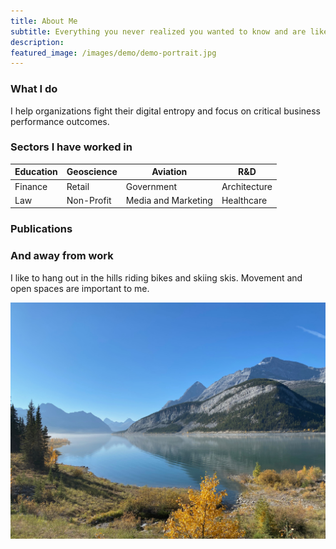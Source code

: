 ```yaml
---
title: About Me
subtitle: Everything you never realized you wanted to know and are likely indifferent about asking.
description:
featured_image: /images/demo/demo-portrait.jpg
---
```

### What I do

I help organizations fight their digital entropy and focus on critical business performance outcomes. 

### Sectors I have worked in

| Education   | Geoscience | Aviation        | R&D |
|-----------|------------|------------|---------------------|
| Finance | Retail     | Government | Architecture        |
| Law  | Non-Profit | Media and Marketing        | Healthcare          |

### Publications

### And away from work
I like to hang out in the hills riding bikes and skiing skis. Movement and open spaces are important to me.

![](/images/featured/IMG_1724.jpeg)

